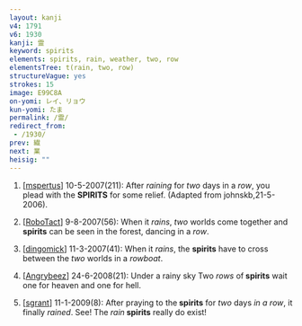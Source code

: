 ```yaml
---
layout: kanji
v4: 1791
v6: 1930
kanji: 霊
keyword: spirits
elements: spirits, rain, weather, two, row
elementsTree: t(rain, two, row)
structureVague: yes
strokes: 15
image: E99C8A
on-yomi: レイ、リョウ
kun-yomi: たま
permalink: /霊/
redirect_from:
 - /1930/
prev: 繊
next: 業
heisig: ""
---
```


1) [<a href="http://kanji.koohii.com/profile/mspertus">mspertus</a>] 10-5-2007(211): After <em>raining</em> for <em>two</em> days in a <em>row</em>, you plead with the <strong>SPIRITS</strong> for some relief. (Adapted from johnskb,21-5-2006).

2) [<a href="http://kanji.koohii.com/profile/RoboTact">RoboTact</a>] 9-8-2007(56): When it <em>rains</em>, <em>two</em> worlds come together and <strong>spirits</strong> can be seen in the forest, dancing in a <em>row</em>.

3) [<a href="http://kanji.koohii.com/profile/dingomick">dingomick</a>] 11-3-2007(41): When it <em>rains</em>, the <strong>spirits</strong> have to cross between the <em>two</em> worlds in a <em>rowboat</em>.

4) [<a href="http://kanji.koohii.com/profile/Angrybeez">Angrybeez</a>] 24-6-2008(21): Under a rainy sky Two <em>rows</em> of<strong> spirits</strong> wait one for heaven and one for hell.

5) [<a href="http://kanji.koohii.com/profile/sgrant">sgrant</a>] 11-1-2009(8): After praying to the<strong> spirits</strong> for <em>two</em> days <em>in a row</em>, it finally <em>rained</em>. See! The <em>rain</em><strong> spirits</strong> really do exist!

